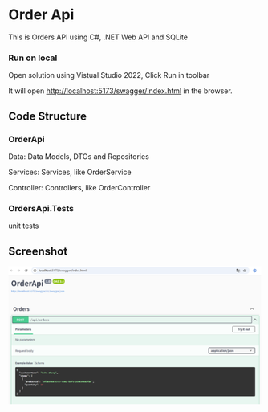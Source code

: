 # Order Api
This is Orders API using C#, .NET Web API and SQLite

### Run on local
Open solution using Vistual Studio 2022, Click Run in toolbar

It will open [http://localhost:5173/swagger/index.html](http://localhost:5173/swagger/index.html) in the browser.

## Code Structure

### OrderApi
Data: Data Models, DTOs and Repositories

Services: Services, like OrderService

Controller: Controllers, like OrderController

### OrdersApi.Tests
unit tests

## Screenshot
![Screenshot](./screenshot.png)